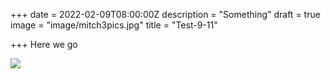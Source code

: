 +++
date = 2022-02-09T08:00:00Z
description = "Something"
draft = true
image = "image/mitch3pics.jpg"
title = "Test-9-11"

+++
Here we go

![](image/mitch3pics.jpg)